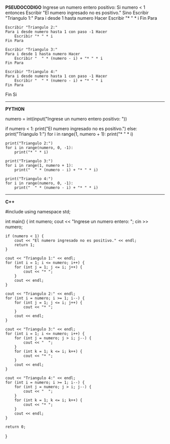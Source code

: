 **PSEUDOCODIGO**
Ingrese un numero entero positivo:
Si numero < 1 entonces
    Escribir "El numero ingresado no es positivo."
Sino
    Escribir "Triangulo 1:"
    Para i desde 1 hasta numero Hacer
        Escribir "* " * i
    Fin Para

    Escribir "Triangulo 2:"
    Para i desde numero hasta 1 con paso -1 Hacer
        Escribir "* " * i
    Fin Para

    Escribir "Triangulo 3:"
    Para i desde 1 hasta numero Hacer
        Escribir "  " * (numero - i) + "* " * i
    Fin Para

    Escribir "Triangulo 4:"
    Para i desde numero hasta 1 con paso -1 Hacer
        Escribir "  " * (numero - i) + "* " * i
    Fin Para
Fin Si


---------------------------------------------------------------------------------------------------------------------------------------

**PYTHON**


numero = int(input("Ingrese un numero entero positivo: "))

if numero < 1:
    print("El numero ingresado no es positivo.")
else:
    print("Triangulo 1:")
    for i in range(1, numero + 1):
        print("* " * i)

    print("Triangulo 2:")
    for i in range(numero, 0, -1):
        print("* " * i)

    print("Triangulo 3:")
    for i in range(1, numero + 1):
        print("  " * (numero - i) + "* " * i)

    print("Triangulo 4:")
    for i in range(numero, 0, -1):
        print("  " * (numero - i) + "* " * i)


---------------------------------------------------------------------------------------------------------------------------------------------

**C++**




#include <iostream>
using namespace std;

int main() {
    int numero;
    cout << "Ingrese un numero entero: ";
    cin >> numero;

    if (numero < 1) {
        cout << "El numero ingresado no es positivo." << endl;
        return 1;
    }

    cout << "Triangulo 1:" << endl;
    for (int i = 1; i <= numero; i++) {
        for (int j = 1; j <= i; j++) {
            cout << "* ";
        }
        cout << endl;
    }

    cout << "Triangulo 2:" << endl;
    for (int i = numero; i >= 1; i--) {
        for (int j = 1; j <= i; j++) {
            cout << "* ";
        }
        cout << endl;
    }

    cout << "Triangulo 3:" << endl;
    for (int i = 1; i <= numero; i++) {
        for (int j = numero; j > i; j--) {
            cout << "  ";
        }
        for (int k = 1; k <= i; k++) {
            cout << "* ";
        }
        cout << endl;
    }

    cout << "Triangulo 4:" << endl;
    for (int i = numero; i >= 1; i--) {
        for (int j = numero; j > i; j--) {
            cout << "  ";
        }
        for (int k = 1; k <= i; k++) {
            cout << "* ";
        }
        cout << endl;
    }

    return 0;
}


